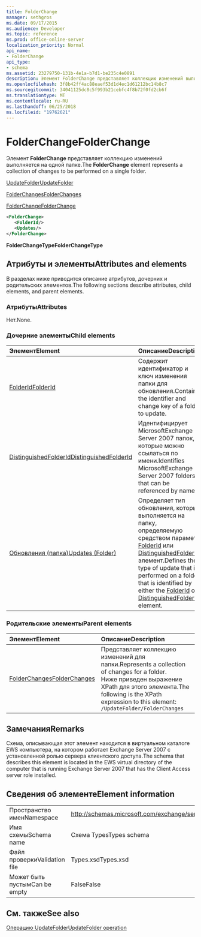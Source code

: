 ```yaml
---
title: FolderChange
manager: sethgros
ms.date: 09/17/2015
ms.audience: Developer
ms.topic: reference
ms.prod: office-online-server
localization_priority: Normal
api_name:
- FolderChange
api_type:
- schema
ms.assetid: 23279750-131b-4e1a-b7d1-be235c4e0891
description: Элемент FolderChange представляет коллекцию изменений выполняется на одной папке.
ms.openlocfilehash: 3f8b42ff4ac88eaef53d1d4ec1d61212bc14b8c7
ms.sourcegitcommit: 34041125dc8c5f993b21cebfc4f8b72f0fd2cb6f
ms.translationtype: MT
ms.contentlocale: ru-RU
ms.lasthandoff: 06/25/2018
ms.locfileid: "19762621"
---
```

# <a name="folderchange"></a><span data-ttu-id="c1c9b-103">FolderChange</span><span class="sxs-lookup"><span data-stu-id="c1c9b-103">FolderChange</span></span>

<span data-ttu-id="c1c9b-104">Элемент **FolderChange** представляет коллекцию изменений выполняется на одной папке.</span><span class="sxs-lookup"><span data-stu-id="c1c9b-104">The **FolderChange** element represents a collection of changes to be performed on a single folder.</span></span> 
  
[<span data-ttu-id="c1c9b-105">UpdateFolder</span><span class="sxs-lookup"><span data-stu-id="c1c9b-105">UpdateFolder</span></span>](updatefolder.md)
  
[<span data-ttu-id="c1c9b-106">FolderChanges</span><span class="sxs-lookup"><span data-stu-id="c1c9b-106">FolderChanges</span></span>](folderchanges.md)
  
[<span data-ttu-id="c1c9b-107">FolderChange</span><span class="sxs-lookup"><span data-stu-id="c1c9b-107">FolderChange</span></span>](folderchange.md)
  
```xml
<FolderChange>
   <FolderId/>
   <Updates/>
</FolderChange>
```

 <span data-ttu-id="c1c9b-108">**FolderChangeType**</span><span class="sxs-lookup"><span data-stu-id="c1c9b-108">**FolderChangeType**</span></span>
## <a name="attributes-and-elements"></a><span data-ttu-id="c1c9b-109">Атрибуты и элементы</span><span class="sxs-lookup"><span data-stu-id="c1c9b-109">Attributes and elements</span></span>

<span data-ttu-id="c1c9b-110">В разделах ниже приводится описание атрибутов, дочерних и родительских элементов.</span><span class="sxs-lookup"><span data-stu-id="c1c9b-110">The following sections describe attributes, child elements, and parent elements.</span></span>
  
### <a name="attributes"></a><span data-ttu-id="c1c9b-111">Атрибуты</span><span class="sxs-lookup"><span data-stu-id="c1c9b-111">Attributes</span></span>

<span data-ttu-id="c1c9b-112">Нет.</span><span class="sxs-lookup"><span data-stu-id="c1c9b-112">None.</span></span>
  
### <a name="child-elements"></a><span data-ttu-id="c1c9b-113">Дочерние элементы</span><span class="sxs-lookup"><span data-stu-id="c1c9b-113">Child elements</span></span>

|<span data-ttu-id="c1c9b-114">**Элемент**</span><span class="sxs-lookup"><span data-stu-id="c1c9b-114">**Element**</span></span>|<span data-ttu-id="c1c9b-115">**Описание**</span><span class="sxs-lookup"><span data-stu-id="c1c9b-115">**Description**</span></span>|
|:-----|:-----|
|[<span data-ttu-id="c1c9b-116">FolderId</span><span class="sxs-lookup"><span data-stu-id="c1c9b-116">FolderId</span></span>](folderid.md) <br/> |<span data-ttu-id="c1c9b-117">Содержит идентификатор и ключ изменения папки для обновления.</span><span class="sxs-lookup"><span data-stu-id="c1c9b-117">Contains the identifier and change key of a folder to update.</span></span>  <br/> |
|[<span data-ttu-id="c1c9b-118">DistinguishedFolderId</span><span class="sxs-lookup"><span data-stu-id="c1c9b-118">DistinguishedFolderId</span></span>](distinguishedfolderid.md) <br/> |<span data-ttu-id="c1c9b-119">Идентифицирует MicrosoftExchange Server 2007 папок, которые можно ссылаться по имени.</span><span class="sxs-lookup"><span data-stu-id="c1c9b-119">Identifies MicrosoftExchange Server 2007 folders that can be referenced by name.</span></span>  <br/> |
|[<span data-ttu-id="c1c9b-120">Обновления (папка)</span><span class="sxs-lookup"><span data-stu-id="c1c9b-120">Updates (Folder)</span></span>](updates-folder.md) <br/> |<span data-ttu-id="c1c9b-121">Определяет тип обновления, который выполняется на папку, определяемую средством параметр [FolderId](folderid.md) или [DistinguishedFolderId](distinguishedfolderid.md) элемент.</span><span class="sxs-lookup"><span data-stu-id="c1c9b-121">Defines the type of update that is performed on a folder that is identified by either the [FolderId](folderid.md) or [DistinguishedFolderId](distinguishedfolderid.md) element.</span></span>  <br/> |
   
### <a name="parent-elements"></a><span data-ttu-id="c1c9b-122">Родительские элементы</span><span class="sxs-lookup"><span data-stu-id="c1c9b-122">Parent elements</span></span>

|<span data-ttu-id="c1c9b-123">**Элемент**</span><span class="sxs-lookup"><span data-stu-id="c1c9b-123">**Element**</span></span>|<span data-ttu-id="c1c9b-124">**Описание**</span><span class="sxs-lookup"><span data-stu-id="c1c9b-124">**Description**</span></span>|
|:-----|:-----|
|[<span data-ttu-id="c1c9b-125">FolderChanges</span><span class="sxs-lookup"><span data-stu-id="c1c9b-125">FolderChanges</span></span>](folderchanges.md) <br/> |<span data-ttu-id="c1c9b-126">Представляет коллекцию изменений для папки.</span><span class="sxs-lookup"><span data-stu-id="c1c9b-126">Represents a collection of changes for a folder.</span></span>  <br/> <span data-ttu-id="c1c9b-127">Ниже приведен выражение XPath для этого элемента.</span><span class="sxs-lookup"><span data-stu-id="c1c9b-127">The following is the XPath expression to this element:</span></span>  <br/>  `/UpdateFolder/FolderChanges` <br/> |
   
## <a name="remarks"></a><span data-ttu-id="c1c9b-128">Замечания</span><span class="sxs-lookup"><span data-stu-id="c1c9b-128">Remarks</span></span>

<span data-ttu-id="c1c9b-129">Схема, описывающая этот элемент находится в виртуальном каталоге EWS компьютера, на котором работает Exchange Server 2007 с установленной ролью сервера клиентского доступа.</span><span class="sxs-lookup"><span data-stu-id="c1c9b-129">The schema that describes this element is located in the EWS virtual directory of the computer that is running Exchange Server 2007 that has the Client Access server role installed.</span></span>
  
## <a name="element-information"></a><span data-ttu-id="c1c9b-130">Сведения об элементе</span><span class="sxs-lookup"><span data-stu-id="c1c9b-130">Element information</span></span>

|||
|:-----|:-----|
|<span data-ttu-id="c1c9b-131">Пространство имен</span><span class="sxs-lookup"><span data-stu-id="c1c9b-131">Namespace</span></span>  <br/> |http://schemas.microsoft.com/exchange/services/2006/types  <br/> |
|<span data-ttu-id="c1c9b-132">Имя схемы</span><span class="sxs-lookup"><span data-stu-id="c1c9b-132">Schema name</span></span>  <br/> |<span data-ttu-id="c1c9b-133">Схема Types</span><span class="sxs-lookup"><span data-stu-id="c1c9b-133">Types schema</span></span>  <br/> |
|<span data-ttu-id="c1c9b-134">Файл проверки</span><span class="sxs-lookup"><span data-stu-id="c1c9b-134">Validation file</span></span>  <br/> |<span data-ttu-id="c1c9b-135">Types.xsd</span><span class="sxs-lookup"><span data-stu-id="c1c9b-135">Types.xsd</span></span>  <br/> |
|<span data-ttu-id="c1c9b-136">Может быть пустым</span><span class="sxs-lookup"><span data-stu-id="c1c9b-136">Can be empty</span></span>  <br/> |<span data-ttu-id="c1c9b-137">False</span><span class="sxs-lookup"><span data-stu-id="c1c9b-137">False</span></span>  <br/> |
   
## <a name="see-also"></a><span data-ttu-id="c1c9b-138">См. также</span><span class="sxs-lookup"><span data-stu-id="c1c9b-138">See also</span></span>



[<span data-ttu-id="c1c9b-139">Операцию UpdateFolder</span><span class="sxs-lookup"><span data-stu-id="c1c9b-139">UpdateFolder operation</span></span>](updatefolder-operation.md)

